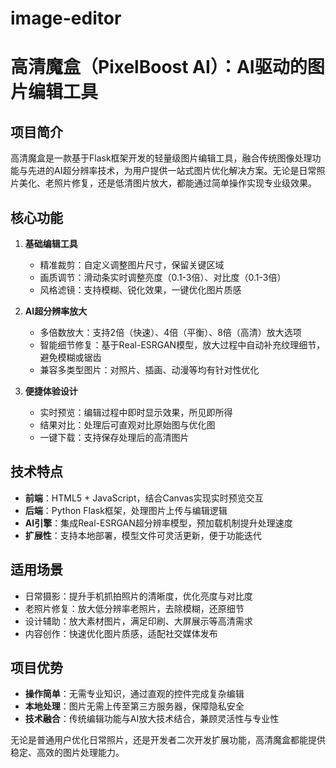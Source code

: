 # image-editor
# 高清魔盒（PixelBoost AI）：AI驱动的图片编辑工具

## 项目简介
高清魔盒是一款基于Flask框架开发的轻量级图片编辑工具，融合传统图像处理功能与先进的AI超分辨率技术，为用户提供一站式图片优化解决方案。无论是日常照片美化、老照片修复，还是低清图片放大，都能通过简单操作实现专业级效果。


## 核心功能
1. **基础编辑工具**  
   - 精准裁剪：自定义调整图片尺寸，保留关键区域  
   - 画质调节：滑动条实时调整亮度（0.1-3倍）、对比度（0.1-3倍）  
   - 风格滤镜：支持模糊、锐化效果，一键优化图片质感  

2. **AI超分辨率放大**  
   - 多倍数放大：支持2倍（快速）、4倍（平衡）、8倍（高清）放大选项  
   - 智能细节修复：基于Real-ESRGAN模型，放大过程中自动补充纹理细节，避免模糊或锯齿  
   - 兼容多类型图片：对照片、插画、动漫等均有针对性优化  

3. **便捷体验设计**  
   - 实时预览：编辑过程中即时显示效果，所见即所得  
   - 结果对比：处理后可直观对比原始图与优化图  
   - 一键下载：支持保存处理后的高清图片  


## 技术特点
- **前端**：HTML5 + JavaScript，结合Canvas实现实时预览交互  
- **后端**：Python Flask框架，处理图片上传与编辑逻辑  
- **AI引擎**：集成Real-ESRGAN超分辨率模型，预加载机制提升处理速度  
- **扩展性**：支持本地部署，模型文件可灵活更新，便于功能迭代  


## 适用场景
- 日常摄影：提升手机抓拍照片的清晰度，优化亮度与对比度  
- 老照片修复：放大低分辨率老照片，去除模糊，还原细节  
- 设计辅助：放大素材图片，满足印刷、大屏展示等高清需求  
- 内容创作：快速优化图片质感，适配社交媒体发布  


## 项目优势
- **操作简单**：无需专业知识，通过直观的控件完成复杂编辑  
- **本地处理**：图片无需上传至第三方服务器，保障隐私安全  
- **技术融合**：传统编辑功能与AI放大技术结合，兼顾灵活性与专业性  

无论是普通用户优化日常照片，还是开发者二次开发扩展功能，高清魔盒都能提供稳定、高效的图片处理能力。